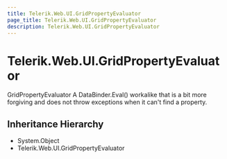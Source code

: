 ```yaml
---
title: Telerik.Web.UI.GridPropertyEvaluator
page_title: Telerik.Web.UI.GridPropertyEvaluator
description: Telerik.Web.UI.GridPropertyEvaluator
---
```


# Telerik.Web.UI.GridPropertyEvaluator

GridPropertyEvaluator
            A DataBinder.Eval() workalike that is a bit more forgiving and does not throw exceptions when it can't find a property.

## Inheritance Hierarchy

* System.Object
* Telerik.Web.UI.GridPropertyEvaluator

